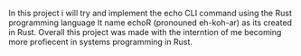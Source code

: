 In this project i will try and implement the echo CLI command using the Rust programming language
It name echoR (pronouned eh-koh-ar) as its created in Rust. Overall this project was made with the interntion
of me becoming more profiecent in systems programming in Rust. 
